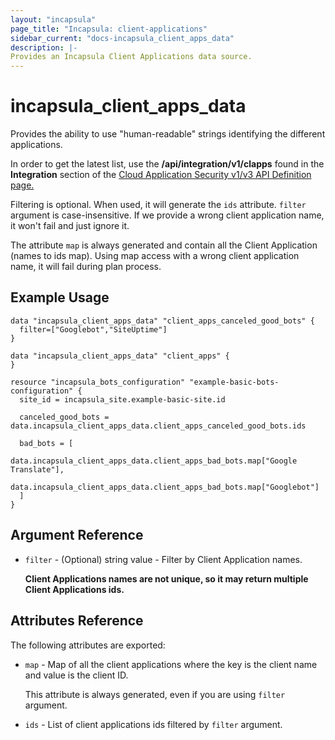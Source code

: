 ```yaml
---
layout: "incapsula"
page_title: "Incapsula: client-applications"
sidebar_current: "docs-incapsula_client_apps_data"
description: |-
Provides an Incapsula Client Applications data source.
---
```


# incapsula_client_apps_data

Provides the ability to use "human-readable" strings identifying the different applications.<p>
In order to get the latest list, use the <b>/api/integration/v1/clapps</b> found in the <b>Integration</b> section of the
[Cloud Application Security v1/v3 API Definition page.](https://docs.imperva.com/bundle/cloud-application-security/page/cloud-v1-api-definition.htm)

Filtering is optional. When used, it will generate the `ids` attribute.
`filter` argument is case-insensitive. If we provide a wrong client application name, it won't fail and just ignore it.

The attribute `map` is always generated and contain all the Client Application (names to ids map).
Using map access with a wrong client application name, it will fail during plan process.

## Example Usage

```hcl
data "incapsula_client_apps_data" "client_apps_canceled_good_bots" {
  filter=["Googlebot","SiteUptime"]
}

data "incapsula_client_apps_data" "client_apps" {
}

resource "incapsula_bots_configuration" "example-basic-bots-configuration" {
  site_id = incapsula_site.example-basic-site.id
  
  canceled_good_bots = data.incapsula_client_apps_data.client_apps_canceled_good_bots.ids

  bad_bots = [
        data.incapsula_client_apps_data.client_apps_bad_bots.map["Google Translate"],
        data.incapsula_client_apps_data.client_apps_bad_bots.map["Googlebot"]
  ]
}
```

## Argument Reference

* `filter` - (Optional) string value - Filter by Client Application names.

  <b>Client Applications names are not unique, so it may return multiple Client Applications ids.</b>


## Attributes Reference

The following attributes are exported:

* `map` - Map of all the client applications where the key is the client name and value is the client ID.
 
  This attribute is always generated, even if you are using `filter` argument.

* `ids` - List of client applications ids filtered by `filter` argument.